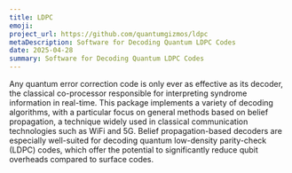```yaml
---
title: LDPC
emoji: 
project_url: https://github.com/quantumgizmos/ldpc
metaDescription: Software for Decoding Quantum LDPC Codes
date: 2025-04-28
summary: Software for Decoding Quantum LDPC Codes
---
```


Any quantum error correction code is only ever as effective as its decoder, the classical co-processor responsible for interpreting syndrome information in real-time. This package implements a variety of decoding algorithms, with a particular focus on general methods based on belief propagation, a technique widely used in classical communication technologies such as WiFi and 5G. Belief propagation-based decoders are especially well-suited for decoding quantum low-density parity-check (LDPC) codes, which offer the potential to significantly reduce qubit overheads compared to surface codes.
